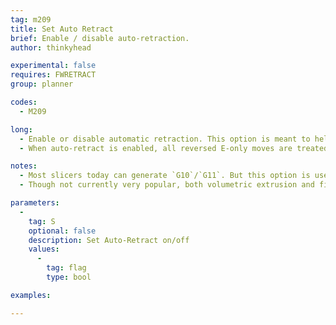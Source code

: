 ```yaml
---
tag: m209
title: Set Auto Retract
brief: Enable / disable auto-retraction.
author: thinkyhead

experimental: false
requires: FWRETRACT
group: planner

codes:
  - M209

long:
  - Enable or disable automatic retraction. This option is meant to help slicers that don't support `G10`/`G11`. But it can be used to override retraction in any GCode.
  - When auto-retract is enabled, all reversed E-only moves are treated as retraction. (Recover moves are also automatically overridden.) When disabled, E retraction derives from G-code.

notes:
  - Most slicers today can generate `G10`/`G11`. But this option is useful for older G-code.
  - Though not currently very popular, both volumetric extrusion and firmware-based retraction (and/or `M209`) make G-code more immune to changes from one machine to another, and permit changing the hardware without needing to re-slice.

parameters:
  -
    tag: S
    optional: false
    description: Set Auto-Retract on/off
    values:
      -
        tag: flag
        type: bool

examples:

---
```


